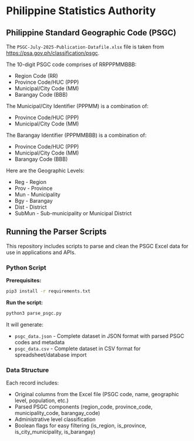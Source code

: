 # Philippine Statistics Authority

## Philippine Standard Geographic Code (PSGC)

The `PSGC-July-2025-Publication-Datafile.xlsx` file is taken from
https://psa.gov.ph/classification/psgc.

The 10-digit PSGC code comprises of RRPPPMMBBB:

- Region Code (RR)
- Province Code/HUC (PPP)
- Municipal/City Code (MM)
- Barangay Code (BBB)

The Municipal/City Identifier (PPPMM) is a combination of:

- Province Code/HUC (PPP)
- Municipal/City Code (MM)

The Barangay Identifier (PPPMMBBB) is a combination of:

- Province Code/HUC (PPP)
- Municipal/City Code (MM)
- Barangay Code (BBB)

Here are the Geographic Levels:

- Reg - Region
- Prov - Province
- Mun - Municipality
- Bgy - Barangay
- Dist - District
- SubMun - Sub-municipality or Municipal District

## Running the Parser Scripts

This repository includes scripts to parse and clean the PSGC Excel data for use
in applications and APIs.

### Python Script

**Prerequisites:**

```bash
pip3 install -r requirements.txt
```

**Run the script:**

```bash
python3 parse_psgc.py
```

It will generate:

- `psgc_data.json` - Complete dataset in JSON format with parsed PSGC codes and
  metadata
- `psgc_data.csv` - Complete dataset in CSV format for spreadsheet/database
  import

### Data Structure

Each record includes:

- Original columns from the Excel file (PSGC code, name, geographic level,
  population, etc.)
- Parsed PSGC components (region_code, province_code, municipality_code,
  barangay_code)
- Administrative level classification
- Boolean flags for easy filtering (is_region, is_province,
  is_city_municipality, is_barangay)
